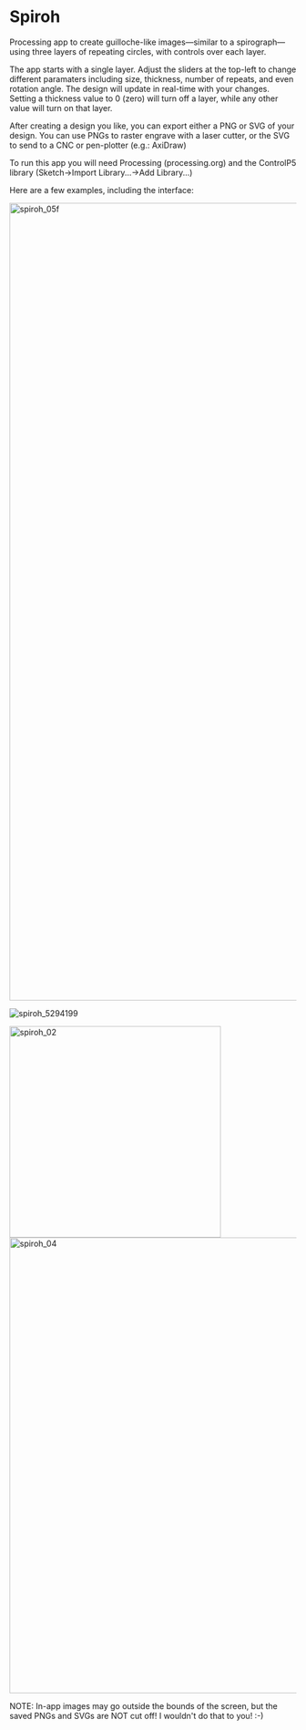 # Spiroh

Processing app to create guilloche-like images&mdash;similar to a spirograph&mdash;using three layers of repeating circles, with controls over each layer. 

The app starts with a single layer. Adjust the sliders at the top-left to change different paramaters including size, thickness, number of repeats, and even rotation angle. The design will update in real-time with your changes. Setting a thickness value to 0 (zero) will turn off a layer, while any other value will turn on that layer.

After creating a design you like, you can export either a PNG or SVG of your design. You can use PNGs to raster engrave with a laser cutter, or the SVG to send to a CNC or pen-plotter (e.g.: AxiDraw)

To run this app you will need Processing (processing.org) and the ControlP5 library (Sketch->Import Library...->Add Library...)

Here are a few examples, including the interface:

<img width="1400" alt="spiroh_05f" src="https://cloud.githubusercontent.com/assets/2564583/23840290/541ff34c-0761-11e7-84c3-044b918b254f.png">

![spiroh_5294199](https://cloud.githubusercontent.com/assets/2564583/23840282/482de9b8-0761-11e7-84e5-319aba74f0d8.png)

<img width="371" alt="spiroh_02" src="https://cloud.githubusercontent.com/assets/2564583/23840479/d21bf830-0762-11e7-977c-ef3cd741846b.png">

<img width="800" alt="spiroh_04" src="https://cloud.githubusercontent.com/assets/2564583/23840480/d2233d84-0762-11e7-998b-9df77d247a42.png">

NOTE: In-app images may go outside the bounds of the screen, but the saved PNGs and SVGs are NOT cut off! I wouldn't do that to you! :-)
